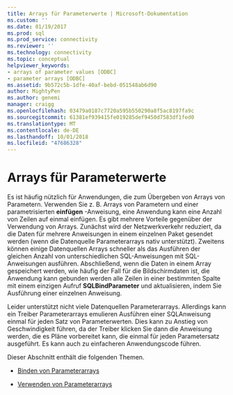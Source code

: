 ```yaml
---
title: Arrays für Parameterwerte | Microsoft-Dokumentation
ms.custom: ''
ms.date: 01/19/2017
ms.prod: sql
ms.prod_service: connectivity
ms.reviewer: ''
ms.technology: connectivity
ms.topic: conceptual
helpviewer_keywords:
- arrays of parameter values [ODBC]
- parameter arrays [ODBC]
ms.assetid: 9b572c5b-1dfe-40af-bebd-051548ab6d90
author: MightyPen
ms.author: genemi
manager: craigg
ms.openlocfilehash: 03479a0187c7720a595b550290a8f5ac8197fa9c
ms.sourcegitcommit: 61381ef939415fe019285def9450d7583df1fed0
ms.translationtype: MT
ms.contentlocale: de-DE
ms.lasthandoff: 10/01/2018
ms.locfileid: "47686328"
---
```

# <a name="arrays-of-parameter-values"></a>Arrays für Parameterwerte
Es ist häufig nützlich für Anwendungen, die zum Übergeben von Arrays von Parametern. Verwenden Sie z. B. Arrays von Parametern und einer parametrisierten **einfügen** -Anweisung, eine Anwendung kann eine Anzahl von Zeilen auf einmal einfügen. Es gibt mehrere Vorteile gegenüber der Verwendung von Arrays. Zunächst wird der Netzwerkverkehr reduziert, da die Daten für mehrere Anweisungen in einem einzelnen Paket gesendet werden (wenn die Datenquelle Parameterarrays nativ unterstützt). Zweitens können einige Datenquellen Arrays schneller als das Ausführen der gleichen Anzahl von unterschiedlichen SQL-Anweisungen mit SQL-Anweisungen ausführen. Abschließend, wenn die Daten in einem Array gespeichert werden, wie häufig der Fall für die Bildschirmdaten ist, die Anwendung kann gebunden werden alle Zeilen in einer bestimmten Spalte mit einem einzigen Aufruf **SQLBindParameter** und aktualisieren, indem Sie Ausführung einer einzelnen Anweisung.  
  
 Leider unterstützt nicht viele Datenquellen Parameterarrays. Allerdings kann ein Treiber Parameterarrays emulieren Ausführen einer SQL­Anweisung einmal für jeden Satz von Parameterwerten. Dies kann zu Anstieg von Geschwindigkeit führen, da der Treiber klicken Sie dann die Anweisung werden, die es Pläne vorbereitet kann, die einmal für jeden Parametersatz ausgeführt. Es kann auch zu einfacheren Anwendungscode führen.  
  
 Dieser Abschnitt enthält die folgenden Themen.  
  
-   [Binden von Parameterarrays](../../../odbc/reference/develop-app/binding-arrays-of-parameters.md)  
  
-   [Verwenden von Parameterarrays](../../../odbc/reference/develop-app/using-arrays-of-parameters.md)
